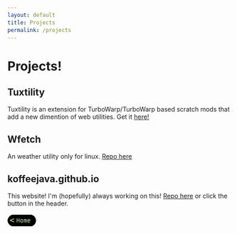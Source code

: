 ```yaml
---
layout: default
title: Projects
permalink: /projects
---
```


# Projects!

## Tuxtility
Tuxtility is an extension for TurboWarp/TurboWarp based scratch mods that add a new dimention of web utilities. Get it [here!](https://github.com/KoffeeJava/Tuxtility)

## Wfetch
An weather utility only for linux. [Repo here](https://github.com/KoffeeJava/WeatherFetch)

## koffeejava.github.io
This website! I'm (hopefully) always working on this!
[Repo here](https://github.com/KoffeeJava/koffeejava.github.io) or click the button in the header.

[![Home](/assets/images/home.png)](..)
